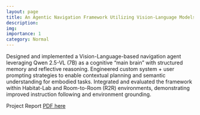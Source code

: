 ```yaml
---
layout: page
title: An Agentic Navigation Framework Utilizing Vision-Language Models
description: 
img: 
importance: 1
category: Normal
---
```


Designed and implemented a Vision-Language-based navigation agent leveraging Qwen 2.5-VL (7B) as a cognitive “main brain” with structured memory and reflective reasoning. Engineered custom system + user prompting strategies to enable contextual planning and semantic understanding for embodied tasks. Integrated and evaluated the framework within Habitat-Lab and Room-to-Room (R2R) environments, demonstrating improved instruction following and environment grounding. 

Project Report [PDF here](https://arxiv.org/abs/2506.10172)